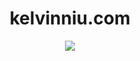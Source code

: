 <h1 align="center">
    kelvinniu.com
</h1>

<p align="center">
    <a target="_blank" href="https://circleci.com/gh/K-Niu/kelvinniu.com"><img src="https://circleci.com/gh/K-Niu/kelvinniu.com.svg?style=svg"></a>
</p>
